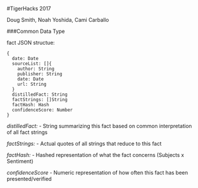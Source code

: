 #TigerHacks 2017

Doug Smith, Noah Yoshida, Cami Carballo

###Common Data Type

fact JSON structue:
```
{
  date: Date
  sourceList: []{
    author: String
    publisher: String
    date: Date
    url: String
  }
  distilledFact: String
  factStrings: []String
  factHash: Hash
  confidenceScore: Number
}
```

_distilledFact:_ - String summarizing this fact based on common interpretation 
  of all fact strings

_factStrings:_ - Actual quotes of all strings that reduce to this fact

_factHash:_ - Hashed representation of what the fact concerns (Subjects x Sentiment)

_confidenceScore_ - Numeric representation of how often this fact has been presented/verified

